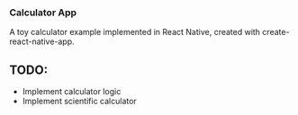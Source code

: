 ### Calculator App

A toy calculator example implemented in React Native, created with create-react-native-app.

## TODO:
- Implement calculator logic
- Implement scientific calculator
